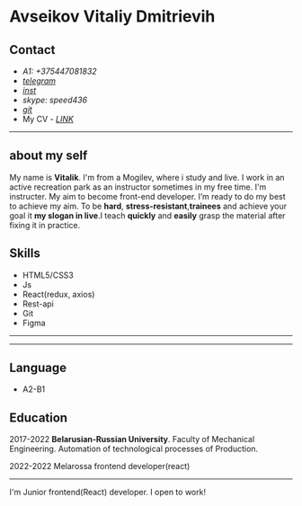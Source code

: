 # **Avseikov Vitaliy Dmitrievih**
## Contact
* *A1: +375447081832*
* *[telegram](https://t.me/qusepb)* 
* *[inst](https://www.instagram.com/quse_pb/)*
* *skype: speed436*
* *[git](https://github.com/qusewen)*
* My CV - *[LINK](https://disk.yandex.ru/d/38sG6LgVADVaTA)*

--- 

## about my self
My name is **Vitalik**. I'm from a Mogilev, where i study and live. I work in an active recreation park as an instructor sometimes in my free time. I'm instructer. My aim to become front-end developer. I’m ready to do my best to achieve my aim. To be __hard__, __stress-resistant__,__trainees__ and achieve your goal it __my slogan in live__.I teach __quickly__ and __easily__ grasp the material after fixing it in practice.

## Skills
* HTML5/CSS3
* Js
* React(redux, axios)
* Rest-api
* Git 
* Figma

---
---


## Language 
* A2-B1

## Education
2017-2022 **Belarusian-Russian University**.
Faculty of Mechanical Engineering.
Automation of technological processes of Production.

2022-2022 Melarossa frontend developer(react) 

---

I'm Junior frontend(React) developer. I open to work!